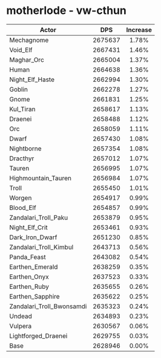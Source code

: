 # motherlode - vw-cthun
| Actor | DPS | Increase |
|---|:---:|:---:|
|Mechagnome|2675637|1.78%|
|Void_Elf|2667431|1.46%|
|Maghar_Orc|2665004|1.37%|
|Human|2664638|1.36%|
|Night_Elf_Haste|2662994|1.30%|
|Goblin|2662278|1.27%|
|Gnome|2661831|1.25%|
|Kul_Tiran|2658617|1.13%|
|Draenei|2658488|1.12%|
|Orc|2658059|1.11%|
|Dwarf|2657430|1.08%|
|Nightborne|2657354|1.08%|
|Dracthyr|2657012|1.07%|
|Tauren|2656995|1.07%|
|Highmountain_Tauren|2656984|1.07%|
|Troll|2655450|1.01%|
|Worgen|2654917|0.99%|
|Blood_Elf|2654857|0.99%|
|Zandalari_Troll_Paku|2653879|0.95%|
|Night_Elf_Crit|2653461|0.93%|
|Dark_Iron_Dwarf|2651230|0.85%|
|Zandalari_Troll_Kimbul|2643713|0.56%|
|Panda_Feast|2643082|0.54%|
|Earthen_Emerald|2638259|0.35%|
|Earthen_Onyx|2637523|0.33%|
|Earthen_Ruby|2635655|0.26%|
|Earthen_Sapphire|2635622|0.25%|
|Zandalari_Troll_Bwonsamdi|2635323|0.24%|
|Undead|2634893|0.23%|
|Vulpera|2630567|0.06%|
|Lightforged_Draenei|2629755|0.03%|
|Base|2628946|0.00%|
